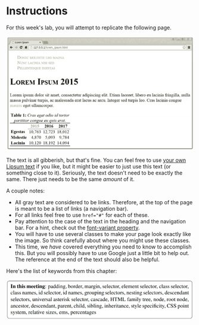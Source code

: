 # Instructions  

For this week's lab, you will attempt to replicate the following page.

![Lorem Ipsum Page](assets/lorem.png)

The text is all gibberish, but that's fine. You can feel free to use [your own Lipsum text](http://www.lipsum.com) if you like, but it might be easier to just use this text (or something close to it). Seriously, the text doesn't need to be exactly the same. There just needs to be the same _amount_ of it.

A couple notes:

* All gray text are considered to be links. Therefore, at the top of the page is meant to be a list of links (a navigation bar).
* For all links feel free to use `href="#"` for each of these.     
* Pay attention to the case of the text in the heading and the navigation bar. For a hint, check out the [font-variant property](https://www.w3schools.com/cssref/pr_font_font-variant.asp).
* You will have to use several classes to make your page look exactly like the image. So think carefully about where you might use these classes.
* This time, we _have_ covered everything you need to know to accomplish this. But you will possibly have to use Google just a little bit to help out. The reference at the end of the text should also be helpful.

Here's the list of keywords from this chapter:

![Keyword List](assets/keywords.png)